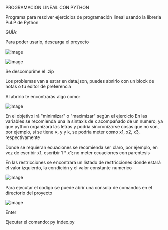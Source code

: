 PROGRAMACION LINEAL CON PYTHON

Programa para resolver ejercicios de programación lineal usando la libreria PuLP de Python

GUÍA:

Para poder usarlo, descarga el proyecto

![image](https://github.com/LeinerViloria/ProgramacionLineal_Py/assets/88936718/943dade0-947e-41f2-aad8-3805bd95f9ae)

![image](https://github.com/LeinerViloria/ProgramacionLineal_Py/assets/88936718/c76ef816-6c3f-4fb4-83bf-87c7879f1209)

Se descomprime el .zip

Los problemas van a estar en data.json, puedes abrirlo con un block de notas o tu editor de preferencia

Al abrirlo te encontrarás algo como:

![image](https://github.com/LeinerViloria/ProgramacionLineal_Py/assets/88936718/888fbfbc-e673-4f1c-bed0-059374967eec)

En el objetivo irá "minimizar" o "maximizar" según el ejercicio
En las variables se recomienda una la sintaxis de x acompañado de un numero, ya que python organizará las letras y podría sincronizarse cosas que no son, por ejemplo, si se tiene x, y y k, se podría meter como x1, x2, x3, respectivamente

Donde se requieran ecuaciones se recomienda ser claro, por ejemplo, en vez de escribir x1, escribir 1 * x1; no meter ecuaciones con parentesis

En las restricciones se encontrará un listado de restricciones donde estará el valor izquierdo, la condición y el valor constante numerico

![image](https://github.com/LeinerViloria/ProgramacionLineal_Py/assets/88936718/8c15d0d9-4c49-41ad-89af-ae0d84f2f8d0)

Para ejecutar el codigo se puede abrir una consola de comandos en el directorio del proyecto

![image](https://github.com/LeinerViloria/ProgramacionLineal_Py/assets/88936718/ac15b637-7f6c-45d4-87cc-1568398dd08a)

Enter

Ejecutar el comando: py index.py

